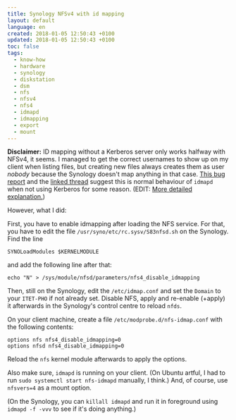 ```yaml
---
title: Synology NFSv4 with id mapping
layout: default
language: en
created: 2018-01-05 12:50:43 +0100
updated: 2018-01-05 12:50:43 +0100
toc: false
tags:
  - know-how
  - hardware
  - synology
  - diskstation
  - dsm
  - nfs
  - nfsv4
  - nfs4
  - idmapd
  - idmapping
  - export
  - mount
---
```

**Disclaimer:** ID mapping without a Kerberos server only works halfway with NFSv4, it seems. I
managed to get the correct usernames to show up on my client when listing files, but creating new
files always creates them as user *nobody* because the Synology doesn't map anything in that case.
[This bug report][1] and the [linked thread][2] suggest this is normal behaviour of `idmapd` when
not using Kerberos for some reason. (EDIT: [More detailed explanation.][3])

However, what I did:

First, you have to enable idmapping after loading the NFS service. For that, you have to edit the
file `/usr/syno/etc/rc.sysv/S83nfsd.sh` on the Synology. Find the line

    SYNOLoadModules $KERNELMODULE

and add the following line after that:

    echo "N" > /sys/module/nfsd/parameters/nfs4_disable_idmapping

Then, still on the Synology, edit the `/etc/idmap.conf` and set the `Domain` to your `ITET-PHO` if
not already set. Disable NFS, apply and re-enable (+apply) it afterwards in the Synology's control
centre to reload `nfds`.

On your client machine, create a file `/etc/modprobe.d/nfs-idmap.conf` with the following contents:

    options nfs nfs4_disable_idmapping=0
    options nfsd nfs4_disable_idmapping=0

Reload the `nfs` kernel module afterwards to apply the options.

Also make sure, `idmapd` is running on your client. (On Ubuntu artful, I had to run
`sudo systemctl start nfs-idmapd` manually, I think.) And, of course, use `nfsvers=4` as a mount
option.

(On the Synology, you can `killall idmapd` and run it in foreground using `idmapd -f -vvv` to see
if it's doing anything.)


  [1]: https://bugs.launchpad.net/ubuntu/+source/nfs-utils/+bug/966734
  [2]: http://thread.gmane.org/gmane.linux.nfsv4/7103/focus=7105
  [3]: https://lists.debian.org/debian-kernel/2013/03/msg00136.html
